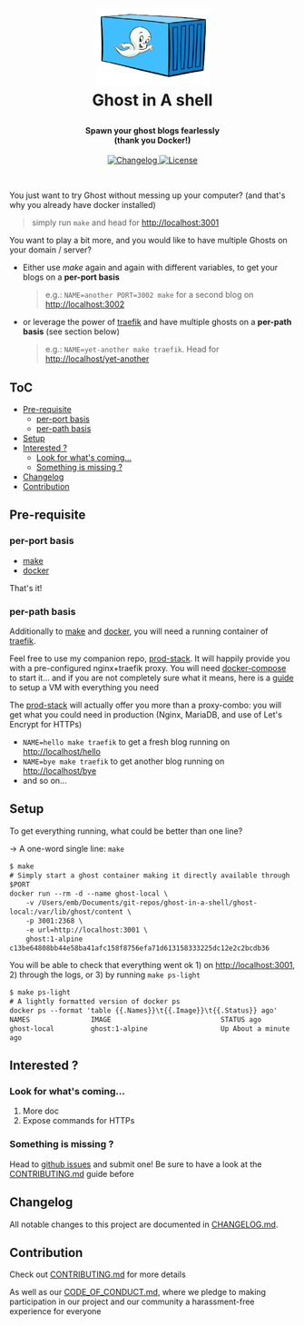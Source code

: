 <!-- markdownlint-disable -->
<h1 align="center" style="margin:1em">
  <img src="./docs/static/logo.png"
       alt="Ghost in A Shell"
       width="200">
    <br/> Ghost in A shell
</h1>

<h4 align="center">
  Spawn your ghost blogs fearlessly
  <br /> (thank you Docker!)
</h4>

<p align="center">
  <a href="https://github.com/ebreton/ghost-in-a-shell/blob/master/CHANGELOG.md">
    <img src="https://img.shields.io/github/release/ebreton/ghost-in-a-shell.svg"
         alt="Changelog">
  </a>
  <a href="https://github.com/ebreton/ghost-in-a-shell/blob/master/LICENSE">
    <img src="https://img.shields.io/badge/license-MIT-blue.svg"
         alt="License" />
  </a>
</p>
<br>

You just want to try Ghost without messing up your computer? (and that's why you already have docker installed)

> simply run `make` and head for <http://localhost:3001>

You want to play a bit more, and you would like to have multiple Ghosts on your domain / server?

* Either use *make* again and again with different variables, to get your blogs on a **per-port basis**
    > e.g.: `NAME=another PORT=3002 make` for a second blog on <http://localhost:3002>
* or leverage the power of [traefik](https://traefik.io) and have multiple ghosts on a **per-path basis** (see section below)
    > e.g.: `NAME=yet-another make traefik`. Head for <http://localhost/yet-another>

ToC
--

<!-- TOC -->

- [Pre-requisite](#pre-requisite)
    - [per-port basis](#per-port-basis)
    - [per-path basis](#per-path-basis)
- [Setup](#setup)
- [Interested ?](#interested-)
    - [Look for what's coming...](#look-for-whats-coming)
    - [Something is missing ?](#something-is-missing-)
- [Changelog](#changelog)
- [Contribution](#contribution)

<!-- /TOC -->

## Pre-requisite 

### per-port basis

* [make](https://www.gnu.org/software/make/)
* [docker](https://www.docker.com/community-edition)

That's it!

### per-path basis

Additionally to [make](https://www.gnu.org/software/make/) and [docker](https://www.docker.com/community-edition), you will need a running container of [traefik](https://traefik.io).

Feel free to use my companion repo, [prod-stack](https://github.com/ebreton/prod-stack). It will happily provide you with a pre-configured nginx+traefik proxy. You will need [docker-compose](https://docs.docker.com/compose/install/) to start it... and if you are not completely sure what it means, here is a [guide](./docs/VM_INSTALL.md) to setup a VM with everything you need

The [prod-stack](https://github.com/ebreton/prod-stack) will actually offer you more than a proxy-combo: you will get what you could need in production (Nginx, MariaDB, and use of Let's Encrypt for HTTPs)

* `NAME=hello make traefik` to get a fresh blog running on <http://localhost/hello>
* `NAME=bye make traefik` to get another blog running on <http://localhost/bye>
* and so on...

## Setup

To get everything running, what could be better than one line?

-> A one-word single line: `make`

    $ make
    # Simply start a ghost container making it directly available through $PORT
    docker run --rm -d --name ghost-local \
        -v /Users/emb/Documents/git-repos/ghost-in-a-shell/ghost-local:/var/lib/ghost/content \
        -p 3001:2368 \
        -e url=http://localhost:3001 \
        ghost:1-alpine
    c13be64808bb44e58ba41afc158f8756efa71d613158333225dc12e2c2bcdb36

You will be able to check that everything went ok 1) on <http://localhost:3001>, 2) through the logs, or 3) by running `make ps-light`

    $ make ps-light
    # A lightly formatted version of docker ps
    docker ps --format 'table {{.Names}}\t{{.Image}}\t{{.Status}} ago'
    NAMES               IMAGE                           STATUS ago
    ghost-local         ghost:1-alpine                  Up About a minute ago

## Interested ? 

### Look for what's coming...

1. More doc
1. Expose commands for HTTPs

### Something is missing ?

Head to [github issues](https://github.com/ebreton/ghost-in-a-shell/issues) and submit one! Be sure to have a look at the [CONTRIBUTING.md](./docs/CONTRIBUTING.md) guide before


## Changelog

All notable changes to this project are documented in [CHANGELOG.md](./CHANGELOG.md).

## Contribution

Check out [CONTRIBUTING.md](./docs/CONTRIBUTING.md) for more details

As well as our [CODE_OF_CONDUCT.md](./docs/CODE_OF_CONDUCT.md), where we pledge to making participation in our project and our community a harassment-free experience for everyone
